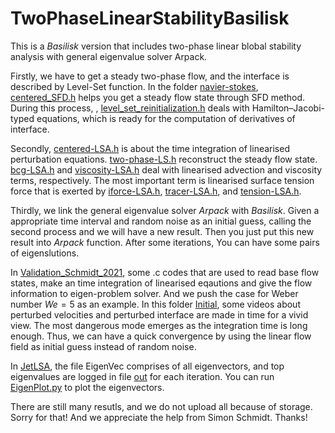 # TwoPhaseLinearStabilityBasilisk

This is a $Basilisk$ version that includes two-phase linear blobal stability analysis with general eigenvalue solver Arpack.

Firstly, we have to get a steady two-phase flow, and the interface is described by Level-Set function. In the folder [navier-stokes](navier-stokes/), [centered_SFD.h](navier-stokes/centered_SFD.h) helps you get a steady flow state through SFD method. During this process, , [level_set_reinitialization.h](level_set_reinitialization.h) deals with Hamilton–Jacobi-typed equations, which is ready for the computation of derivatives of interface. 

Secondly, [centered-LSA.h](navier-stokes/centered-LSA.h) is about the time integration of linearised perturbation equations. [two-phase-LS.h](two-phase-LS.h) reconstruct the steady flow state. [bcg-LSA.h](bcg-LSA.h) and [viscosity-LSA.h](viscosity-LSA.h) deal with linearised advection and viscosity terms, respectively. The most important term is linearised surface tension force that is exerted by [iforce-LSA.h](iforce-LSA.h), [tracer-LSA.h](tracer-LSA.h), and [tension-LSA.h](tension-LSA.h).

Thirdly, we link the general eigenvalue solver $Arpack$ with $Basilisk$. Given a appropriate time interval and random noise as an initial guess, calling the second process and we will have a new result. Then you just put this new result into $Arpack$ function. After some iterations, You can have some pairs of eigenslutions.

In [Validation_Schmidt_2021](Validation_Schmidt_2021/), some .c codes that are used to read base flow states, make an time integration of linearised eqautions and give the flow information to eigen-problem solver. And we push the case for Weber number $We=5$ as an example. In this folder [Initial](Validation_Schmidt_2021/Initial), some videos about perturbed velocities and perturbed interface are made in time for a vivid view. The most dangerous mode emerges as the integration time is long enough. Thus, we can have a quick convergence by using the linear flow field as initial guess instead of random noise.

In [JetLSA](JetLSA/), the file EigenVec comprises of all eigenvectors, and top eigenvalues are logged in file [out](JetLSA/out) for each iteration. You can run [EigenPlot.py](JetLSA/EigenPlot.py) to plot the eigenvectors. 

There are still many resutls, and we do not upload all because of storage. Sorry for that! And we appreciate the help from Simon Schmidt. Thanks! 
